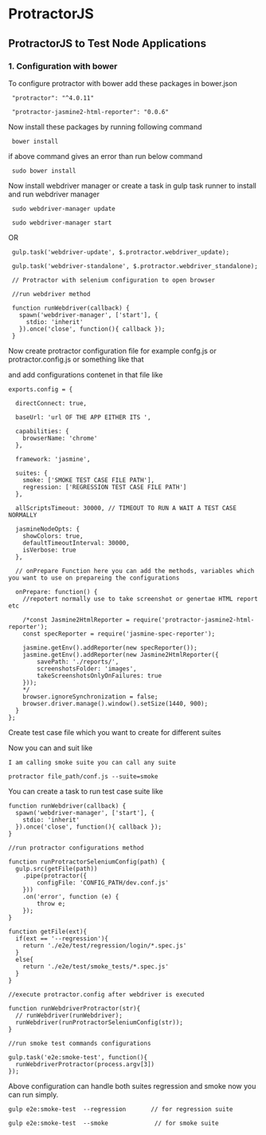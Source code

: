 # ProtractorJS
## ProtractorJS to Test Node Applications

### 1. Configuration with bower

To configure protractor with bower add these packages in bower.json
     
     "protractor": "^4.0.11"
     
     "protractor-jasmine2-html-reporter": "0.0.6"

Now install these packages by running following command

     bower install

if above command gives an error than run below command

     sudo bower install
     
Now install webdriver manager or create a task in gulp task runner to install and run webdriver manager

     sudo webdriver-manager update
     
     sudo webdriver-manager start


OR

     gulp.task('webdriver-update', $.protractor.webdriver_update);

     gulp.task('webdriver-standalone', $.protractor.webdriver_standalone);

     // Protractor with selenium configuration to open browser

     //run webdriver method
     
     function runWebdriver(callback) {
       spawn('webdriver-manager', ['start'], {
         stdio: 'inherit'
       }).once('close', function(){ callback });
     }
     
     
Now create protractor configuration file for example confg.js or protractor.config.js or something like that

and add configurations contenet in that file like


    exports.config = {

      directConnect: true,

      baseUrl: 'url OF THE APP EITHER ITS ',

      capabilities: {
        browserName: 'chrome'
      },

      framework: 'jasmine',

      suites: {
        smoke: ['SMOKE TEST CASE FILE PATH'],
        regression: ['REGRESSION TEST CASE FILE PATH']
      },

      allScriptsTimeout: 30000, // TIMEOUT TO RUN A WAIT A TEST CASE NORMALLY

      jasmineNodeOpts: {
        showColors: true,
        defaultTimeoutInterval: 30000,
        isVerbose: true
      },
      
      // onPrepare Function here you can add the methods, variables which you want to use on prepareing the configurations
      
      onPrepare: function() {
        //repotert normally use to take screenshot or genertae HTML report etc
         
        /*const Jasmine2HtmlReporter = require('protractor-jasmine2-html-reporter'); 
        const specReporter = require('jasmine-spec-reporter');

        jasmine.getEnv().addReporter(new specReporter());
        jasmine.getEnv().addReporter(new Jasmine2HtmlReporter({
            savePath: './reports/',
            screenshotsFolder: 'images',
            takeScreenshotsOnlyOnFailures: true
        }));
        */
        browser.ignoreSynchronization = false;
        browser.driver.manage().window().setSize(1440, 900);
      }
    };


Create test case file which you want to create for different suites

Now you can and suit like

    I am calling smoke suite you can call any suite 
    
    protractor file_path/conf.js --suite=smoke

You can create a task to run test case suite like


    function runWebdriver(callback) {
      spawn('webdriver-manager', ['start'], {
        stdio: 'inherit'
      }).once('close', function(){ callback });
    }

    //run protractor configurations method

    function runProtractorSeleniumConfig(path) {
      gulp.src(getFile(path))
        .pipe(protractor({
            configFile: 'CONFIG_PATH/dev.conf.js'
        }))
        .on('error', function (e) {
            throw e;
        });
    }

    function getFile(ext){
      if(ext == '--regression'){
        return './e2e/test/regression/login/*.spec.js'
      }
      else{
        return './e2e/test/smoke_tests/*.spec.js'
      }
    }
    
    //execute protractor.config after webdriver is executed
  
    function runWebdriverProtractor(str){
      // runWebdriver(runWebdriver);
      runWebdriver(runProtractorSeleniumConfig(str));
    }

    //run smoke test commands configurations
    
    gulp.task('e2e:smoke-test', function(){
      runWebdriverProtractor(process.argv[3])
    });


Above configuration can handle both suites regression and smoke now you can run simply.


    gulp e2e:smoke-test  --regression       // for regression suite
    
    gulp e2e:smoke-test  --smoke             // for smoke suite
    
    
    
